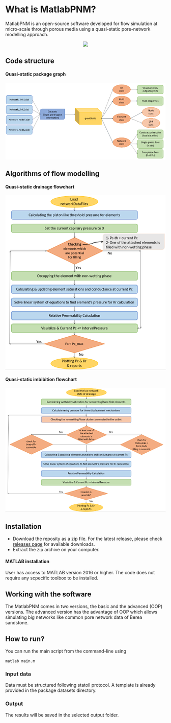 What is MatlabPNM?
==================

MatlabPNM is an open-source software developed for flow simulation at micro-scale through porous media using a quasi-static pore-network modelling approach. 
<p align="center">
  <img src="../results/PNM.gif" width="500"/>
</p>


## Code structure

#### Quasi-static package graph
<p align="center">
  <img src="../results/quasi.png" width="700"/>
</p>


## Algorithms of flow modelling

#### Quasi-static drainage flowchart
<p align="center">
  <img src="../results/drain.png" width="600"/>
</p>

#### Quasi-static imbibition flowchart
<p align="center">
  <img src="../results/imb.png" width="800"/>
</p>

## Installation
* Download the reposity as a zip file. For the latest release, please check [releases page](https://github.com/mhgolestan/MatlabPNM/releases/) for available downloads.
* Extract the zip archive on your computer.

#### MATLAB installation
User has access to MATLAB version 2016 or higher. The code does not require any scpecific toolbox to be installed.



## Working with the software
The MatlabPNM comes in two versions, the basic and the advanced (OOP) versions. The advanced version has the advantage of OOP which allows simulating big networks like common pore network data of Berea sandstone.  

## How to run?
You can run the main script from the command-line using
```
matlab main.m
```

### Input data
Data must be structured following statoil protocol. A template is already provided in the package datasets directory.
<!-- TODO -->


### Output 
The results will be saved in the selected output folder. 
<!-- TODO -->
